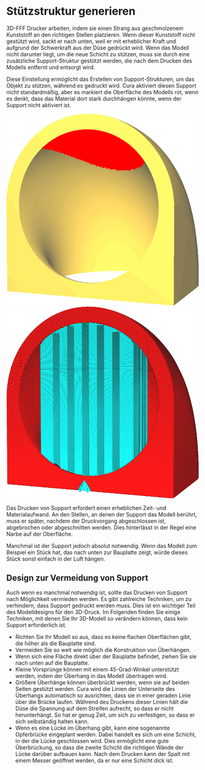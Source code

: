 Stützstruktur generieren
====
3D-FFF Drucker arbeiten, indem sie einen Strang aus geschmolzenem Kunststoff an den richtigen Stellen platzieren. Wenn dieser Kunststoff nicht gestützt wird, sackt er nach unten, weil er mit erheblicher Kraft und aufgrund der Schwerkraft aus der Düse gedrückt wird. Wenn das Modell nicht darunter liegt, um die neue Schicht zu stützen, muss sie durch eine zusätzliche Support-Struktur gestützt werden, die nach dem Drucken des Modells entfernt und entsorgt wird.

Diese Einstellung ermöglicht das Erstellen von Support-Strukturen, um das Objekt zu stützen, während es gedruckt wird. Cura aktiviert diesen Support nicht standardmäßig, aber es markiert die Oberfläche des Modells rot, wenn es denkt, dass das Material dort stark durchhängen könnte, wenn der Support nicht aktiviert ist.

<!--screenshot {
"image_path": "support_enable_prepare_mode.png",
"models": [{"script": "pipe_corner.scad"}],
"camera_position": [77, 197, 40],
"layer": -1
}-->
<!--screenshot {
"image_path": "support_enable.png",
"models": [{"script": "pipe_corner.scad"}],
"camera_position": [77, 197, 40],
"settings": {"support_enable": true},
"colours": 64
}-->
![Rote Markierung des Modells, wo Support erforderlich ist](../../../articles/images/support_enable_prepare_mode.png)
![Support-Struktur (in Cyan) zum Stützen des Modells während des Druckens](../../../articles/images/support_enable.png)

Das Drucken von Support erfordert einen erheblichen Zeit- und Materialaufwand. An den Stellen, an denen der Support das Modell berührt, muss er später, nachdem der Druckvorgang abgeschlossen ist, abgebrochen oder abgeschnitten werden. Dies hinterlässt in der Regel eine Narbe auf der Oberfläche.

Manchmal ist der Support jedoch absolut notwendig. Wenn das Modell zum Beispiel ein Stück hat, das nach unten zur Bauplatte zeigt, würde dieses Stück sonst einfach in der Luft hängen.

Design zur Vermeidung von Support
----

Auch wenn es manchmal notwendig ist, sollte das Drucken von Support nach Möglichkeit vermieden werden. Es gibt zahlreiche Techniken, um zu verhindern, dass Support gedruckt werden muss. Dies ist ein wichtiger Teil des Modelldesigns für den 3D-Druck. Im Folgenden finden Sie einige Techniken, mit denen Sie Ihr 3D-Modell so verändern können, dass kein Support erforderlich ist.
* Richten Sie Ihr Modell so aus, dass es keine flachen Oberflächen gibt, die höher als die Bauplatte sind.
* Vermeiden Sie so weit wie möglich die Konstruktion von Überhängen.
* Wenn sich eine Fläche direkt über der Bauplatte befindet, ziehen Sie sie nach unten auf die Bauplatte.
* Kleine Vorsprünge können mit einem 45-Grad-Winkel unterstützt werden, indem der Überhang in das Modell übertragen wird.
* Größere Überhänge können überbrückt werden, wenn sie auf beiden Seiten gestützt werden. Cura wird die Linien der Unterseite des Überhangs automatisch so ausrichten, dass sie in einer geraden Linie über die Brücke laufen. Während des Druckens dieser Linien hält die Düse die Spannung auf dem Streifen aufrecht, so dass er nicht herunterhängt. So hat er genug Zeit, um sich zu verfestigen, so dass er sich selbständig halten kann.
* Wenn es eine Lücke im Überhang gibt, kann eine sogenannte Opferbrücke eingeplant werden. Dabei handelt es sich um eine Schicht, in der die Lücke geschlossen wird. Dies ermöglicht eine gute Überbrückung, so dass die zweite Schicht die richtigen Wände der Lücke darüber aufbauen kann. Nach dem Drucken kann der Spalt mit einem Messer geöffnet werden, da er nur eine Schicht dick ist.